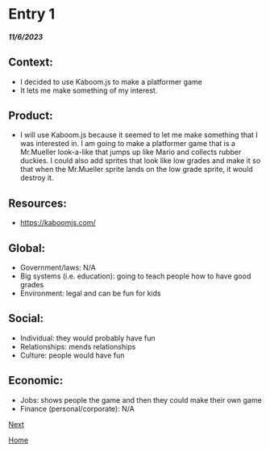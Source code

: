 # Entry 1
##### 11/6/2023

## Context:
* I decided to use Kaboom.js to make a platformer game
* It lets me make something of my interest.

## Product:
* I will use Kaboom.js because it seemed to let me make something that I was interested in. I am going to make a platformer game that is a Mr.Mueller look-a-like that jumps up like Mario and collects rubber duckies. I could also add sprites that look like low grades and make it so that when the Mr.Mueller sprite lands on the low grade sprite, it would destroy it.

## Resources:
* https://kaboomjs.com/

## Global:
* Government/laws: N/A
* Big systems (i.e. education): going to teach people how to have good grades <!-- idk about this -->
* Environment: legal and can be fun for kids
## Social:
* Individual: they would probably have fun
* Relationships: mends relationships
* Culture: people would have fun
## Economic:
* Jobs: shows people the game and then they could make their own game
* Finance (personal/corporate): N/A








[Next](entry02.md)

[Home](../README.md)